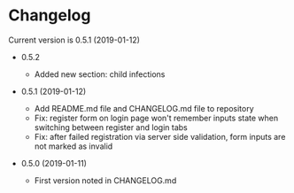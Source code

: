 # Changelog

Current version is 0.5.1 (2019-01-12)

- 0.5.2
  - Added new section: child infections
- 0.5.1 (2019-01-12)
  - Add README.md file and CHANGELOG.md file to repository
  - Fix: register form on login page won't remember inputs state when switching between register and login tabs
  - Fix: after failed registration via server side validation, form inputs are not marked as invalid

- 0.5.0 (2019-01-11)
  - First version noted in CHANGELOG.md

